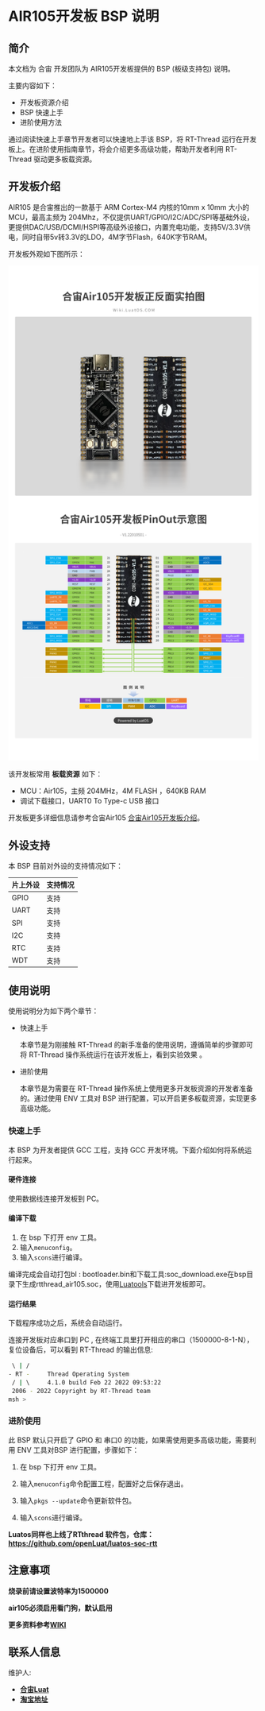 # AIR105开发板 BSP 说明

## 简介

本文档为 合宙 开发团队为 AIR105开发板提供的 BSP (板级支持包) 说明。

主要内容如下：

- 开发板资源介绍
- BSP 快速上手
- 进阶使用方法

通过阅读快速上手章节开发者可以快速地上手该 BSP，将 RT-Thread 运行在开发板上。在进阶使用指南章节，将会介绍更多高级功能，帮助开发者利用 RT-Thread 驱动更多板载资源。

## 开发板介绍

AIR105 是合宙推出的一款基于 ARM Cortex-M4 内核的10mm x 10mm 大小的MCU，最高主频为 204Mhz，不仅提供UART/GPIO/I2C/ADC/SPI等基础外设，更提供DAC/USB/DCMI/HSPI等高级外设接口，内置充电功能，支持5V/3.3V供电，同时自带5v转3.3V的LDO，4M字节Flash，640K字节RAM。

开发板外观如下图所示：

![board](figures/board.png)

该开发板常用 **板载资源** 如下：

- MCU：Air105，主频 204MHz，4M FLASH ，640KB RAM
- 调试下载接口，UART0 To Type-c USB 接口

开发板更多详细信息请参考合宙Air105 [合宙Air105开发板介绍](https://wiki.luatos.com/chips/air105/board.html)。

## 外设支持

本 BSP 目前对外设的支持情况如下：

| 片上外设 | **支持情况** |
| -------- | ------------ |
| GPIO     | 支持         |
| UART     | 支持         |
| SPI      | 支持         |
| I2C      | 支持         |
| RTC      | 支持         |
| WDT      | 支持         |


## 使用说明

使用说明分为如下两个章节：

- 快速上手

    本章节是为刚接触 RT-Thread 的新手准备的使用说明，遵循简单的步骤即可将 RT-Thread 操作系统运行在该开发板上，看到实验效果 。

- 进阶使用

    本章节是为需要在 RT-Thread 操作系统上使用更多开发板资源的开发者准备的。通过使用 ENV 工具对 BSP 进行配置，可以开启更多板载资源，实现更多高级功能。


### 快速上手

本 BSP 为开发者提供 GCC 工程，支持 GCC 开发环境。下面介绍如何将系统运行起来。

#### 硬件连接

使用数据线连接开发板到 PC。

#### 编译下载

1. 在 bsp 下打开 env 工具。
2. 输入`menuconfig`。
3. 输入`scons`进行编译。

编译完成会自动打包bl : bootloader.bin和下载工具:soc_download.exe在bsp目录下生成rtthread_air105.soc，使用[Luatools](http://cdndownload.openluat.com/Luat_tool_src/last_release/Luatools_v2.exe)下载进开发板即可。

#### 运行结果

下载程序成功之后，系统会自动运行。

连接开发板对应串口到 PC , 在终端工具里打开相应的串口（1500000-8-1-N），复位设备后，可以看到 RT-Thread 的输出信息:


```bash
 \ | /
- RT -     Thread Operating System
 / | \     4.1.0 build Feb 22 2022 09:53:22
 2006 - 2022 Copyright by RT-Thread team
msh >
```
### 进阶使用

此 BSP 默认只开启了 GPIO 和 串口0 的功能，如果需使用更多高级功能，需要利用 ENV 工具对BSP 进行配置，步骤如下：

1. 在 bsp 下打开 env 工具。

2. 输入`menuconfig`命令配置工程，配置好之后保存退出。

3. 输入`pkgs --update`命令更新软件包。

4. 输入`scons`进行编译。

   

**Luatos同样也上线了RTthread 软件包，仓库：https://github.com/openLuat/luatos-soc-rtt**

## 注意事项

**烧录前请设置波特率为1500000**

**air105必须启用看门狗，默认启用**

**更多资料参考[WIKI](https://wiki.luatos.com/)**

## 联系人信息

维护人:

- [**合宙Luat**](https://gitee.com/openLuat)
- [**淘宝地址**](https://item.taobao.com/item.htm?spm=a1z10.5-c-s.w4002-24045920841.15.29395bcdUExSHR&id=666216389131)

